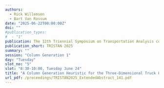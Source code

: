```yaml
---
authors:
  - Rick Willemsen
  - Bart Van Rossum
date: "2025-06-22T00:00:00Z"
doi: ""
#publication_types:
#  - "1"
publication: The 12th Triennial Symposium on Transportation Analysis conference
publication_short: TRISTAN 2025
summary: ""
session: "Column Generation 1"
day: "Tuesday"
slot_no: "5"
slot: "8:30-10:00, Tuesday June 24"
title: "A Column Generation Heuristic for the Three-Dimensional Truck Loading Problem"
url_pdf: /proceedings/TRISTAN2025_ExtendedAbstract_141.pdf
---
```

